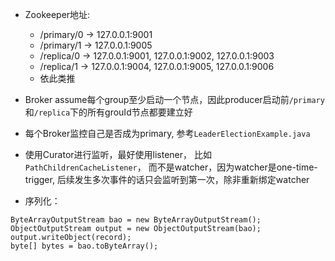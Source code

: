 - Zookeeper地址:
    - /primary/0 -> 127.0.0.1:9001
    - /primary/1 -> 127.0.0.1:9005
    - /replica/0 -> 127.0.0.1:9001, 127.0.0.1:9002, 127.0.0.1:9003
    - /replica/1 -> 127.0.0.1:9004, 127.0.0.1:9005, 127.0.0.1:9006
    - 依此类推
    
- Broker assume每个group至少启动一个节点，因此producer启动前`/primary`和`/replica`下的所有grouId节点都要建立好

- 每个Broker监控自己是否成为primary, 参考`LeaderElectionExample.java`

- 使用Curator进行监听，最好使用listener， 比如`PathChildrenCacheListener`， 而不是watcher，因为watcher是one-time-trigger,
后续发生多次事件的话只会监听到第一次，除非重新绑定watcher

- 序列化：
```
ByteArrayOutputStream bao = new ByteArrayOutputStream();
ObjectOutputStream output = new ObjectOutputStream(bao);
output.writeObject(record);
byte[] bytes = bao.toByteArray();
```